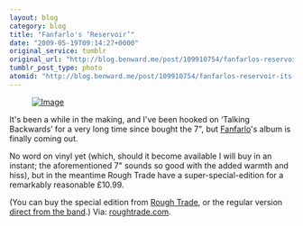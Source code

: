 ```yaml
---
layout: blog
category: blog
title: "Fanfarlo's ‘Reservoir’"
date: "2009-05-19T09:14:27+0000"
original_service: tumblr
original_url: "http://blog.benward.me/post/109910754/fanfarlos-reservoir-its-been-a-while-in-the"
tumblr_post_type: photo
atomid: "http://blog.benward.me/post/109910754/fanfarlos-reservoir-its-been-a-while-in-the"
---
```

<figure class="photo">
  <a href="https://www.roughtrade.com/site/shop_detail.lasso?search_type=sku&sku=312321"><img src="http://benward.me/res/tumblr/media/109910754/0.jpg" alt="Image"></a>
</figure>

It's been a while in the making, and I've been hooked on ‘Talking Backwards’ for a very long time since bought the 7", but [Fanfarlo](http://www.fanfarlo.com/)'s album is finally coming out.

No word on vinyl yet (which, should it become available I will buy in an instant; the aforementioned 7" sounds so good with the added warmth and hiss), but in the meantime Rough Trade have a super-special-edition for a remarkably reasonable £10.99.

(You can buy the special edition from <a href="https://www.roughtrade.com/site/shop_detail.lasso?search_type=sku&sku=312321">Rough Trade</a>, or the regular version [direct from the band](http://fanfarlo.com/reservoir).)
Via: [roughtrade.com](https://www.roughtrade.com/site/shop_detail.lasso?search_type=sku&sku=312321).